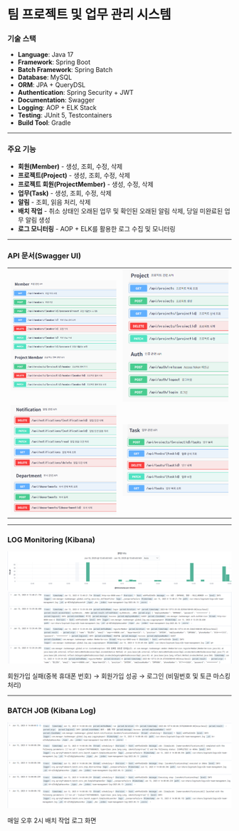 # 팀 프로젝트 및 업무 관리 시스템

### 기술 스택
- **Language**: Java 17
- **Framework**: Spring Boot
- **Batch Framework**: Spring Batch
- **Database**: MySQL
- **ORM**: JPA + QueryDSL
- **Authentication**: Spring Security + JWT
- **Documentation**: Swagger
- **Logging**: AOP + ELK Stack
- **Testing**: JUnit 5, Testcontainers
- **Build Tool**: Gradle

---

### 주요 기능
- **회원(Member)** - 생성, 조회, 수정, 삭제
- **프로젝트(Project)** - 생성, 조회, 수정, 삭제
- **프로젝트 회원(ProjectMember)** - 생성, 수정, 삭제
- **업무(Task)** - 생성, 조회, 수정, 삭제
- **알림** - 조회, 읽음 처리, 삭제
- **배치 작업** - 취소 상태인 오래된 업무 및 확인된 오래된 알림 삭제, 당일 미완료된 업무 알림 생성
- **로그 모니터링** - AOP + ELK를 활용한 로그 수집 및 모니터링

---

### API 문서(Swagger UI)
<table>
  <tr>
    <td><img src="./docs/member_projectMember_api.png" alt="Member ProjectMember API" width="300"/></td>
    <td><img src="./docs/project_auth_api.png" alt="Project Auth API" width="300"/></td>
  </tr>
  <tr>
    <td><img src="./docs/notification_department_api.png" alt="Notification Department API" width="300"/></td>
    <td><img src="./docs/task_api.png" alt="Task API" width="300"/></td>
  </tr>
</table>

---

### LOG Monitoring (Kibana)
<img src="./docs/kibana_discover.png" alt="Kibana Discover 화면" width="600">
<img src="./docs/kibana_discover_logs.png" alt="Kibana 로그 상세 화면" width="600">

회원가입 실패(중복 휴대폰 번호) → 회원가입 성공 → 로그인 (비밀번호 및 토큰 마스킹 처리)

---

### BATCH JOB (Kibana Log)
<img src="./docs/batch_log.png" alt="배치 작업 Kibana 로그 상세 화면" width="600">

매일 오후 2시 배치 작업 로그 화면
